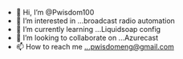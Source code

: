 - 👋 Hi, I’m @Pwisdom100
- 👀 I’m interested in ...broadcast radio automation 
- 🌱 I’m currently learning ...Liquidsoap config
- 💞️ I’m looking to collaborate on ...Azurecast
- 📫 How to reach me ...pwisdomeng@gmail.com

<!---
Pwisdom100/Pwisdom100 is a ✨ special ✨ repository because its `README.md` (this file) appears on your GitHub profile.
You can click the Preview link to take a look at your changes.
--->
